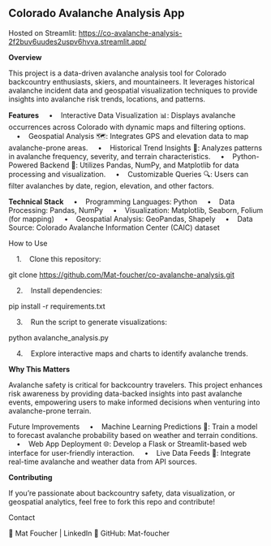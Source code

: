 ## Colorado Avalanche Analysis App

Hosted on Streamlit: https://co-avalanche-analysis-2f2buv6uudes2uspv6hvva.streamlit.app/

**Overview**

This project is a data-driven avalanche analysis tool for Colorado backcountry enthusiasts, skiers, and mountaineers. It leverages historical avalanche incident data and geospatial visualization techniques to provide insights into avalanche risk trends, locations, and patterns.

**Features**
    •    Interactive Data Visualization 📊: Displays avalanche occurrences across Colorado with dynamic maps and filtering options.
    •    Geospatial Analysis 🗺️: Integrates GPS and elevation data to map avalanche-prone areas.
    •    Historical Trend Insights 📅: Analyzes patterns in avalanche frequency, severity, and terrain characteristics.
    •    Python-Powered Backend 🐍: Utilizes Pandas, NumPy, and Matplotlib for data processing and visualization.
    •    Customizable Queries 🔍: Users can filter avalanches by date, region, elevation, and other factors.

**Technical Stack**
    •    Programming Languages: Python
    •    Data Processing: Pandas, NumPy
    •    Visualization: Matplotlib, Seaborn, Folium (for mapping)
    •    Geospatial Analysis: GeoPandas, Shapely
    •    Data Source: Colorado Avalanche Information Center (CAIC) dataset

How to Use

    1.    Clone this repository:

git clone https://github.com/Mat-foucher/co-avalanche-analysis.git


    2.    Install dependencies:

pip install -r requirements.txt


    3.    Run the script to generate visualizations:

python avalanche_analysis.py


    4.    Explore interactive maps and charts to identify avalanche trends.

**Why This Matters**

Avalanche safety is critical for backcountry travelers. This project enhances risk awareness by providing data-backed insights into past avalanche events, empowering users to make informed decisions when venturing into avalanche-prone terrain.

Future Improvements
    •    Machine Learning Predictions 🤖: Train a model to forecast avalanche probability based on weather and terrain conditions.
    •    Web App Deployment 🌐: Develop a Flask or Streamlit-based web interface for user-friendly interaction.
    •    Live Data Feeds 📡: Integrate real-time avalanche and weather data from API sources.

**Contributing**

If you’re passionate about backcountry safety, data visualization, or geospatial analytics, feel free to fork this repo and contribute!

Contact

📧 Mat Foucher | LinkedIn
🔗 GitHub: Mat-foucher

